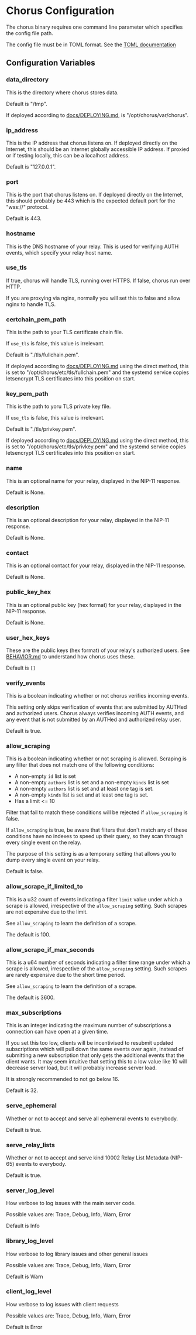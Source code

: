 # Chorus Configuration

The chorus binary requires one command line parameter which specifies the config file path.

The config file must be in TOML format. See the [TOML documentation](https://github.com/toml-lang/toml)

## Configuration Variables

### data_directory

This is the directory where chorus stores data.

Default is "/tmp".

If deployed according to [docs/DEPLOYING.md](docs/DEPLOYING.md), is "/opt/chorus/var/chorus".

### ip_address

This is the IP address that chorus listens on. If deployed directly on the Internet, this should
be an Internet globally accessible IP address. If proxied or if testing locally, this can be
a localhost address.

Default is "127.0.0.1".

### port

This is the port that chorus listens on. If deployed directly on the Internet, this should
probably be 443 which is the expected default port for the "wss://" protocol.

Default is 443.

### hostname

This is the DNS hostname of your relay. This is used for verifying AUTH events, which specify
your relay host name.

### use_tls

If true, chorus will handle TLS, running over HTTPS.  If false, chorus run over HTTP.

If you are proxying via nginx, normally you will set this to false and allow nginx to handle
TLS.

### certchain_pem_path

This is the path to your TLS certificate chain file.

If `use_tls` is false, this value is irrelevant.

Default is "./tls/fullchain.pem".

If deployed according to [docs/DEPLOYING.md](docs/DEPLOYING.md) using the direct method,
this is set to "/opt/chorus/etc/tls/fullchain.pem" and the systemd service copies letsencrypt
TLS certificates into this position on start.

### key_pem_path

This is the path to yoru TLS private key file.

If `use_tls` is false, this value is irrelevant.

Default is "./tls/privkey.pem".

If deployed according to [docs/DEPLOYING.md](docs/DEPLOYING.md) using the direct method,
this is set to "/opt/chorus/etc/tls/privkey.pem" and the systemd service copies letsencrypt
TLS certificates into this position on start.

### name

This is an optional name for your relay, displayed in the NIP-11 response.

Default is None.

### description

This is an optional description for your relay, displayed in the NIP-11 response.

Default is None.

### contact

This is an optional contact for your relay, displayed in the NIP-11 response.

Default is None.

### public_key_hex

This is an optional public key (hex format) for your relay, displayed in the NIP-11 response.

Default is None.

### user_hex_keys

These are the public keys (hex format) of your relay's authorized users. See [BEHAVIOR.md](BEHAVIOR.md) to understand how chorus uses these.

Default is `[]`

### verify_events

This is a boolean indicating whether or not chorus verifies incoming events.

This setting only skips verification of events that are submitted by AUTHed and authorized users. Chorus always verifies incoming AUTH events, and any event that is not submitted by an AUTHed and authorized relay user.

Default is true.

### allow_scraping

This is a boolean indicating whether or not scraping is allowed. Scraping is any filter that does not match one of the following conditions:

- A non-empty `id` list is set
- A non-empty `authors` list is set and a non-empty `kinds` list is set
- A non-empty `authors` list is set and at least one tag is set.
- A non-empty `kinds` list is set and at least one tag is set.
- Has a limit <= 10

Filter that fail to match these conditions will be rejected if `allow_scraping` is false.

If `allow_scraping` is true, be aware that filters that don't match any of these conditions have no indexes to speed up their query, so they scan through every single event on the relay.

The purpose of this setting is as a temporary setting that allows you to dump every single event on your relay.

Default is false.

### allow_scrape_if_limited_to

This is a u32 count of events indicating a filter `limit` value under which a scrape is allowed, irrespective of the `allow_scraping` setting. Such scrapes are not expensive due to the limit.

See `allow_scraping` to learn the definition of a scrape.

The default is 100.

### allow_scrape_if_max_seconds

This is a u64 number of seconds indicating a filter time range under which a scrape is allowed, irrespective of the `allow_scraping` setting. Such scrapes are rarely expensive due to the short time period.

See `allow_scraping` to learn the definition of a scrape.

The default is 3600.

### max_subscriptions

This is an integer indicating the maximum number of subscriptions a connection can have open at a given time.

If you set this too low, clients will be incentivised to resubmit updated subscriptions which will pull down the same events over again, instead of submitting a new subscription that only gets the additional events that the client wants. It may seem intuitive that setting this to a low value like 10 will decrease server load, but it will probably increase server load.

It is strongly recommended to not go below 16.

Default is 32.

### serve_ephemeral

Whether or not to accept and serve all ephemeral events to everybody.

Default is true.

### serve_relay_lists

Whether or not to accept and serve kind 10002 Relay List Metadata (NIP-65) events to everybody.

Default is true.

### server_log_level

How verbose to log issues with the main server code.

Possible values are: Trace, Debug, Info, Warn, Error

Default is Info

### library_log_level

How verbose to log library issues and other general issues

Possible values are: Trace, Debug, Info, Warn, Error

Default is Warn

### client_log_level

How verbose to log issues with client requests

Possible values are: Trace, Debug, Info, Warn, Error

Default is Error

